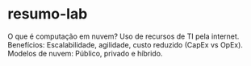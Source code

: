 # resumo-lab

O que é computação em nuvem? Uso de recursos de TI pela internet.
Benefícios: Escalabilidade, agilidade, custo reduzido (CapEx vs OpEx).
Modelos de nuvem: Público, privado e híbrido.
